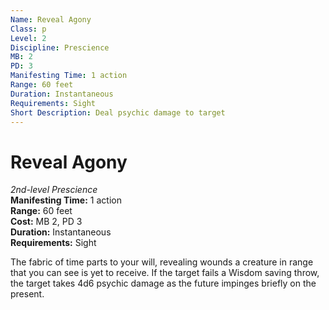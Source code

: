 ```yaml
---
Name: Reveal Agony
Class: p
Level: 2
Discipline: Prescience
MB: 2
PD: 3
Manifesting Time: 1 action
Range: 60 feet
Duration: Instantaneous
Requirements: Sight
Short Description: Deal psychic damage to target
---
```

# Reveal Agony
*2nd-level Prescience*\
**Manifesting Time:** 1 action\
**Range:** 60 feet\
**Cost:** MB 2, PD 3\
**Duration:** Instantaneous\
**Requirements:** Sight

The fabric of time parts to your will, revealing
wounds a creature in range that you can see
is yet to receive. If the target
fails a Wisdom saving throw, the target takes 4d6 psychic
damage as the future impinges briefly on the present.
